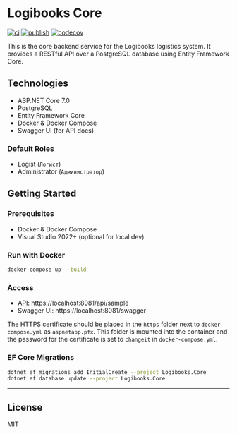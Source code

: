 
# Logibooks Core

[![ci](https://github.com/maxirmx/logibooks.core/actions/workflows/ci.yml/badge.svg)](https://github.com/maxirmx/logibooks.core/actions/workflows/ci.yml)
[![publish](https://github.com/maxirmx/logibooks.core/actions/workflows/publish.yml/badge.svg)](https://github.com/maxirmx/logibooks.core/actions/workflows/publish.yml)
[![codecov](https://codecov.io/gh/maxirmx/logibooks.core/branch/main/graph/badge.svg)](https://codecov.io/gh/maxirmx/logibooks.core)

This is the core backend service for the Logibooks logistics system. It provides a RESTful API over a PostgreSQL database using Entity Framework Core.

## Technologies

- ASP.NET Core 7.0
- PostgreSQL
- Entity Framework Core
- Docker & Docker Compose
- Swagger UI (for API docs)

### Default Roles

- Logist (`Логист`)
- Administrator (`Администратор`)

## Getting Started

### Prerequisites

- Docker & Docker Compose
- Visual Studio 2022+ (optional for local dev)

### Run with Docker

```bash
docker-compose up --build
```

### Access

- API: https://localhost:8081/api/sample
- Swagger UI: https://localhost:8081/swagger

The HTTPS certificate should be placed in the `https` folder next to
`docker-compose.yml` as `aspnetapp.pfx`. This folder is mounted into the
container and the password for the certificate is set to `changeit` in
`docker-compose.yml`.

### EF Core Migrations

```bash
dotnet ef migrations add InitialCreate --project Logibooks.Core
dotnet ef database update --project Logibooks.Core
```

---

## License

MIT
